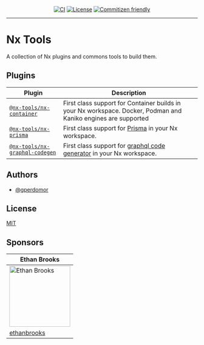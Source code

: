 <div style="text-align: center;">

[![CI](https://github.com/gperdomor/nx-tools/actions/workflows/ci.yml/badge.svg)](https://github.com/gperdomor/nx-tools/actions/workflows/ci.yml)
[![License](https://img.shields.io/github/license/gperdomor/nx-tools)](https://github.com/gperdomor/nx-tools/blob/main/LICENSE)
[![Commitizen friendly](https://img.shields.io/badge/commitizen-friendly-brightgreen.svg)](http://commitizen.github.io/cz-cli/)

</div>

<hr>

# Nx Tools

A collection of Nx plugins and commons tools to build them.

## Plugins

| Plugin                                                                  | Description                                                                                                    |
| ----------------------------------------------------------------------- | -------------------------------------------------------------------------------------------------------------- |
| [`@nx-tools/nx-container`](plugins/nx-container/README.md)              | First class support for Container builds in your Nx workspace. Docker, Podman and Kaniko engines are supported |
| [`@nx-tools/nx-prisma`](packages/nx-prisma/README.md)                   | First class support for [Prisma](https://prisma.io/) in your Nx workspace.                                     |
| [`@nx-tools/nx-graphql-codegen`](packages/nx-graphql-codegen/README.md) | First class support for [graphql code generator](https://the-guild.dev/graphql/codegen) in your Nx workspace.  |

## Authors

- [@gperdomor](https://github.com/gperdomor)

## License

[MIT](https://choosealicense.com/licenses/mit/)

## Sponsors

<table>
  <thead>
    <tr>
    <th>Ethan Brooks</th>
    </tr>
  </thead>
  <tbody>
    <tr>
      <td>
        <a target="_blank" rel="noopener noreferrer nofollow" href="https://avatars.githubusercontent.com/u/16616717?s=160"><img src="https://avatars.githubusercontent.com/u/16616717?s=160" alt="Ethan Brooks" style="width: 160px;"></a>
      </td>
    </tr>
    <tr>
    <td><a href="https://github.com/ethanbrooks">ethanbrooks</a></td>
    </tr>
  </tbody>
</table>
